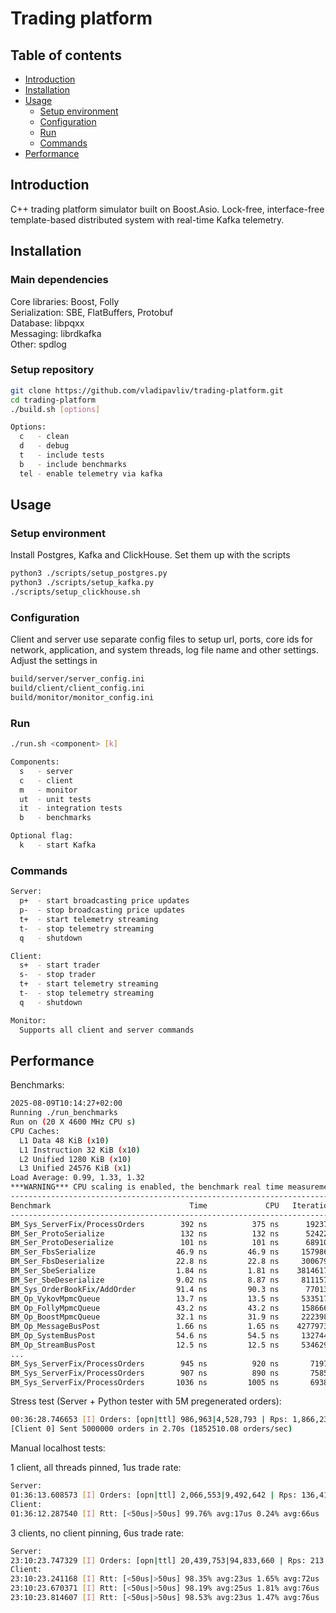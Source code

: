 # Trading platform

## Table of contents
- [Introduction](#introduction)
- [Installation](#installation)
- [Usage](#usage)
    - [Setup environment](#setup-environment)
    - [Configuration](#configuration)
    - [Run](#run)
    - [Commands](#commands)
- [Performance](#performance)

## Introduction
C++ trading platform simulator built on Boost.Asio. Lock-free, interface-free template-based distributed system with real-time Kafka telemetry.

## Installation

### Main dependencies
Core libraries: Boost, Folly  
Serialization: SBE, FlatBuffers, Protobuf  
Database: libpqxx  
Messaging: librdkafka  
Other: spdlog

### Setup repository
```bash
git clone https://github.com/vladipavliv/trading-platform.git
cd trading-platform
./build.sh [options]

Options:
  c   - clean
  d   - debug
  t   - include tests
  b   - include benchmarks
  tel - enable telemetry via kafka
```

## Usage
### Setup environment
Install Postgres, Kafka and ClickHouse. Set them up with the scripts
```bash
python3 ./scripts/setup_postgres.py
python3 ./scripts/setup_kafka.py
./scripts/setup_clickhouse.sh
```

### Configuration
Client and server use separate config files to setup url, ports, core ids for network, application, and system threads, log file name and other settings.
Adjust the settings in 

```bash
build/server/server_config.ini
build/client/client_config.ini
build/monitor/monitor_config.ini
```

### Run
```bash
./run.sh <component> [k]

Components:
  s   - server
  c   - client
  m   - monitor
  ut  - unit tests
  it  - integration tests
  b   - benchmarks

Optional flag:
  k   - start Kafka
```

### Commands
```bash
Server:
  p+  - start broadcasting price updates
  p-  - stop broadcasting price updates
  t+  - start telemetry streaming
  t-  - stop telemetry streaming
  q   - shutdown

Client:
  s+  - start trader
  s-  - stop trader
  t+  - start telemetry streaming
  t-  - stop telemetry streaming
  q   - shutdown

Monitor:
  Supports all client and server commands
```

## Performance

Benchmarks:
```bash
2025-08-09T10:14:27+02:00
Running ./run_benchmarks
Run on (20 X 4600 MHz CPU s)
CPU Caches:
  L1 Data 48 KiB (x10)
  L1 Instruction 32 KiB (x10)
  L2 Unified 1280 KiB (x10)
  L3 Unified 24576 KiB (x1)
Load Average: 0.99, 1.33, 1.32
***WARNING*** CPU scaling is enabled, the benchmark real time measurements may be noisy and will incur extra overhead.
-------------------------------------------------------------------------
Benchmark                               Time             CPU   Iterations
-------------------------------------------------------------------------
BM_Sys_ServerFix/ProcessOrders        392 ns          375 ns      1923736 <- 1 worker
BM_Ser_ProtoSerialize                 132 ns          132 ns      5242201
BM_Ser_ProtoDeserialize               101 ns          101 ns      6891030
BM_Ser_FbsSerialize                  46.9 ns         46.9 ns     15798687
BM_Ser_FbsDeserialize                22.8 ns         22.8 ns     30067930
BM_Ser_SbeSerialize                  1.84 ns         1.81 ns    381461765
BM_Ser_SbeDeserialize                9.02 ns         8.87 ns     81115718
BM_Sys_OrderBookFix/AddOrder         91.4 ns         90.3 ns      7701316
BM_Op_VykovMpmcQueue                 13.7 ns         13.5 ns     53351781
BM_Op_FollyMpmcQueue                 43.2 ns         43.2 ns     15866695
BM_Op_BoostMpmcQueue                 32.1 ns         31.9 ns     22239821
BM_Op_MessageBusPost                 1.66 ns         1.65 ns    427797353
BM_Op_SystemBusPost                  54.6 ns         54.5 ns     13274417
BM_Op_StreamBusPost                  12.5 ns         12.5 ns     53462939
...
BM_Sys_ServerFix/ProcessOrders        945 ns          920 ns       719780 <- 2 workers
BM_Sys_ServerFix/ProcessOrders        907 ns          890 ns       758570 <- 3 workers
BM_Sys_ServerFix/ProcessOrders       1036 ns         1005 ns       693849 <- 4 workers
```

Stress test (Server + Python tester with 5M pregenerated orders):
```bash
00:36:28.746653 [I] Orders: [opn|ttl] 986,963|4,528,793 | Rps: 1,866,237
[Client 0] Sent 5000000 orders in 2.70s (1852510.08 orders/sec)
```

Manual localhost tests:

1 client, all threads pinned, 1us trade rate:
```bash
Server:
01:36:13.608573 [I] Orders: [opn|ttl] 2,066,553|9,492,642 | Rps: 136,410
Client:
01:36:12.287540 [I] Rtt: [<50us|>50us] 99.76% avg:17us 0.24% avg:66us
```

3 clients, no client pinning, 6us trade rate:
```bash
Server:
23:10:23.747329 [I] Orders: [opn|ttl] 20,439,753|94,833,660 | Rps: 213,990
Client:
23:10:23.241168 [I] Rtt: [<50us|>50us] 98.35% avg:23us 1.65% avg:72us
23:10:23.670371 [I] Rtt: [<50us|>50us] 98.19% avg:25us 1.81% avg:76us
23:10:23.814607 [I] Rtt: [<50us|>50us] 98.53% avg:23us 1.47% avg:76us
```
